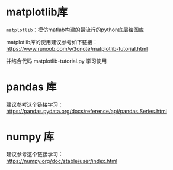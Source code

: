 # matplotlib库

`matplotlib`：模仿matlab构建的最流行的python底层绘图库

matplotlib库的使用建议参考如下链接：  
https://www.runoob.com/w3cnote/matplotlib-tutorial.html

并结合代码 matplotlib-tutorial.py 学习使用

# pandas 库

建议参考这个链接学习：  
https://pandas.pydata.org/docs/reference/api/pandas.Series.html

# numpy 库

建议参考这个链接学习：  
https://numpy.org/doc/stable/user/index.html

#  

